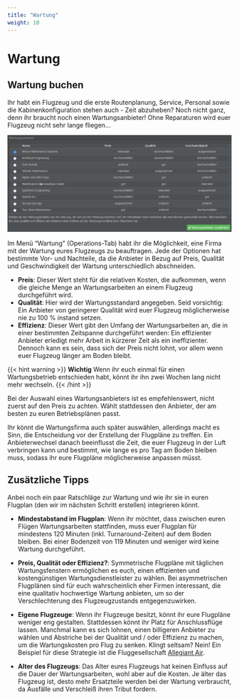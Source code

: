 ```yaml
---
title: "Wartung"
weight: 10
---
```


# Wartung

## Wartung buchen

Ihr habt ein Flugzeug und die erste Routenplanung, Service, Personal sowie die Kabinenkonfiguration stehen auch - Zeit abzuheben? Noch nicht ganz, denn ihr braucht noch einen Wartungsanbieter! Ohne Reparaturen wird euer Flugzeug nicht sehr lange fliegen...

![Auswahl eines Wartungspartners](wartung_03.PNG "Auswahl eines Wartungspartners")

Im Menü “Wartung” (Operations-Tab) habt ihr die Möglichkeit, eine Firma mit der Wartung eures Flugzeugs zu beauftragen. Jede der Optionen hat bestimmte Vor- und Nachteile, da die Anbieter in Bezug auf Preis, Qualität und Geschwindigkeit der Wartung unterschiedlich abschneiden.

* **Preis**: Dieser Wert steht für die relativen Kosten, die aufkommen, wenn die gleiche Menge an Wartungsarbeiten an einem Flugzeug durchgeführt wird.
* **Qualität**: Hier wird der Wartungsstandard angegeben. Seid vorsichtig: Ein Anbieter von geringerer Qualität wird euer Flugzeug möglicherweise nie zu 100 % instand setzen.
* **Effizienz**: Dieser Wert gibt den Umfang der Wartungsarbeiten an, die in einer bestimmten Zeitspanne durchgeführt werden: Ein effizienter Anbieter erledigt mehr Arbeit in kürzerer Zeit als ein ineffizienter. Dennoch kann es sein, dass sich der Preis nicht lohnt, vor allem wenn euer Flugzeug länger am Boden bleibt.

{{< hint warning >}}
**Wichtig**
Wenn ihr euch einmal für einen Wartungsbetrieb entschieden habt, könnt ihr ihn zwei Wochen lang nicht mehr wechseln.
{{< /hint >}}

Bei der Auswahl eines Wartungsanbieters ist es empfehlenswert, nicht zuerst auf den Preis zu achten. Wählt stattdessen den Anbieter, der am besten zu euren Betriebsplänen passt.

Ihr könnt die Wartungsfirma auch später auswählen, allerdings macht es Sinn, die Entscheidung vor der Erstellung der Flugpläne zu treffen. Ein Anbieterwechsel danach beeinflusst die Zeit, die euer Flugzeug in der Luft verbringen kann und bestimmt, wie lange es pro Tag am Boden bleiben muss, sodass ihr eure Flugpläne möglicherweise anpassen müsst.

## Zusätzliche Tipps

Anbei noch ein paar Ratschläge zur Wartung und wie ihr sie in euren Flugplan (den wir im nächsten Schritt erstellen) integrieren könnt.

* **Mindestabstand im Flugplan**: Wenn ihr möchtet, dass zwischen euren Flügen Wartungsarbeiten stattfinden, muss euer Flugplan für mindestens 120 Minuten (inkl. Turnaround-Zeiten) auf dem Boden bleiben. Bei einer Bodenzeit von 119 Minuten und weniger wird keine Wartung durchgeführt.

* **Preis, Qualität oder Effizienz?**: Symmetrische Flugpläne mit täglichen Wartungsfenstern ermöglichen es euch, einen effizienten und kostengünstigen Wartungsdienstleister zu wählen. Bei asymmetrischen Flugplänen sind für euch wahrscheinlich eher Firmen interessant, die eine qualitativ hochwertige Wartung anbieten, um so der Verschlechterung des Flugzeugzustands entgegenzuwirken.

* **Eigene Flugzeuge**: Wenn ihr Flugzeuge besitzt, könnt ihr eure Flugpläne weniger eng gestalten. Stattdessen könnt ihr Platz für Anschlussflüge lassen. Manchmal kann es sich lohnen, einen billigeren Anbieter zu wählen und Abstriche bei der Qualität und / oder Effizienz zu machen, um die Wartungskosten pro Flug zu senken. Klingt seltsam? Nein! Ein Beispiel für diese Strategie ist die Fluggesellschaft [Allegiant Air](http://en.wikipedia.org/wiki/Allegiant_Air#Costs).

* **Alter des Flugzeugs**: Das Alter eures Flugzeugs hat keinen Einfluss auf die Dauer der Wartungsarbeiten, wohl aber auf die Kosten. Je älter das Flugzeug ist, desto mehr Ersatzteile werden bei der Wartung verbraucht, da Ausfälle und Verschleiß ihren Tribut fordern.


